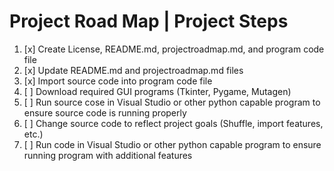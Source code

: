 # Project Road Map | Project Steps

1. [x] Create License, README.md, projectroadmap.md, and program code file
2. [x] Update README.md and projectroadmap.md files
3. [x] Import source code into program code file 
4. [ ] Download required GUI programs (Tkinter, Pygame, Mutagen)
5. [ ] Run source cose in Visual Studio or other python capable program to ensure source code is running properly
6. [ ] Change source code to reflect project goals (Shuffle, import features, etc.)
7. [ ] Run code in Visual Studio or other python capable program to ensure running program with additional features

